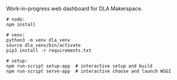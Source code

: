 Work-in-progress web dashboard for DLA Makerspace.

```
# node:
npm install

# venv:
python3 -m venv dla_venv
source dla_venv/bin/activate
pip3 install -r requirements.txt

# setup: 
npm run-script setup-app  # interactive setup and build
npm run-script serve-app  # interactive choose and launch WSGI 
```


